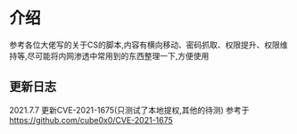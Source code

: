 # 介绍
参考各位大佬写的关于CS的脚本,内容有横向移动、密码抓取、权限提升、权限维持等,尽可能将内网渗透中常用到的东西整理一下,方便使用

## 更新日志

2021.7.7 更新CVE-2021-1675(只测试了本地提权,其他的待测) 参考于 https://github.com/cube0x0/CVE-2021-1675

